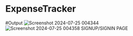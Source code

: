 # ExpenseTracker

#Output
![Screenshot 2024-07-25 004344](https://github.com/user-attachments/assets/4f54bdea-0e92-4ca0-b26c-40f72b081da4)
![Screenshot 2024-07-25 004358](https://github.com/user-attachments/assets/90cc46b4-a5d0-43e2-8350-fb98f9c7e21d)
SIGNUP/SIGNIN PAGE
